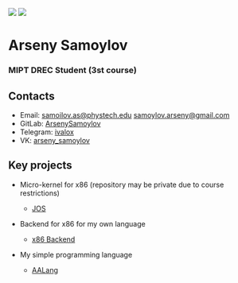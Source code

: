 <p align="left">
    <img src="https://img.shields.io/badge/Age-20-blue" />
    <img src="https://img.shields.io/badge/Languages-English%20%26%20Russian-red" />
</p>

<h1 align="left">Arseny Samoylov </h1>
<h3 align="left">MIPT DREC Student (3st course)</h3>

## Contacts
* Email: [samoilov.as@phystech.edu](mailto:samoilov.as@phystech.edu) [samoylov.arseny@gmail.com](mailto:samoylov.arseny@gmail.com)
* GitLab: [ArsenySamoylov](https://gitlab.com/ArsenySamoylov)
* Telegram: [ivalox](https://telegram.me/ivalox)
* VK: [arseny_samoylov](https://vk.com/arseny_samoylov)

## Key projects
* Micro-kernel for x86 (repository may be private due to course restrictions)
    * [JOS](https://github.com/ArsenySamoylov/JOS_GPU)
    
* Backend for x86 for my own language
  * [x86 Backend](https://github.com/ArsenySamoylov/SecondSemester/tree/master/x86BackEnd) 

* My simple programming language
  * [AALang](https://github.com/ArsenySamoylov/Lang.git) 
